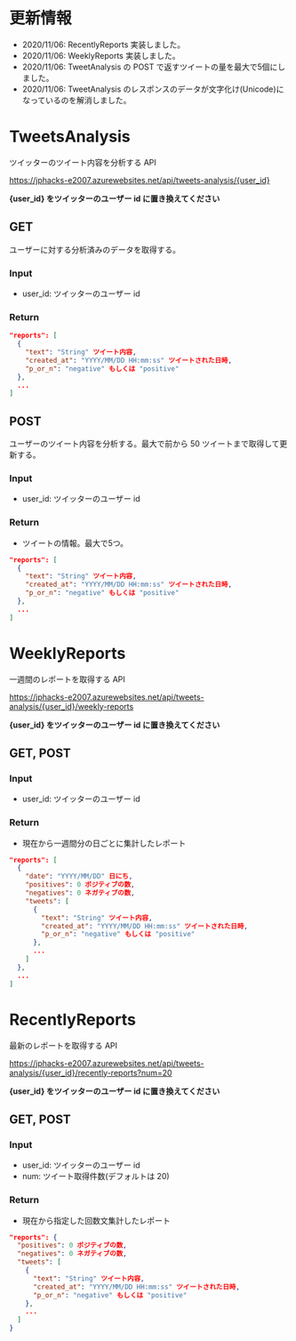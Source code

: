 # 更新情報
- 2020/11/06: RecentlyReports 実装しました。
- 2020/11/06: WeeklyReports 実装しました。
- 2020/11/06: TweetAnalysis の POST で返すツイートの量を最大で5個にしました。
- 2020/11/06: TweetAnalysis のレスポンスのデータが文字化け(Unicode)になっているのを解消しました。


# TweetsAnalysis
ツイッターのツイート内容を分析する API

https://jphacks-e2007.azurewebsites.net/api/tweets-analysis/{user_id}

**{user_id} をツイッターのユーザー id に置き換えてください**

## GET
ユーザーに対する分析済みのデータを取得する。

### Input
- user_id: ツイッターのユーザー id

### Return
```json
"reports": [
  {
    "text": "String" ツイート内容,
    "created_at": "YYYY/MM/DD HH:mm:ss" ツイートされた日時,
    "p_or_n": "negative" もしくは "positive"
  },
  ...
]
```

## POST
ユーザーのツイート内容を分析する。最大で前から 50 ツイートまで取得して更新する。

### Input
- user_id: ツイッターのユーザー id

### Return
- ツイートの情報。最大で5つ。
```json
"reports": [
  {
    "text": "String" ツイート内容,
    "created_at": "YYYY/MM/DD HH:mm:ss" ツイートされた日時,
    "p_or_n": "negative" もしくは "positive"
  },
  ...
]
```

# WeeklyReports
一週間のレポートを取得する API

https://jphacks-e2007.azurewebsites.net/api/tweets-analysis/{user_id}/weekly-reports

**{user_id} をツイッターのユーザー id に置き換えてください**

## GET, POST

### Input
- user_id: ツイッターのユーザー id

### Return
- 現在から一週間分の日ごとに集計したレポート

```json
"reports": [
  {
    "date": "YYYY/MM/DD" 日にち,
    "positives": 0 ポジティブの数,
    "negatives": 0 ネガティブの数,
    "tweets": [
      {
        "text": "String" ツイート内容,
        "created_at": "YYYY/MM/DD HH:mm:ss" ツイートされた日時,
        "p_or_n": "negative" もしくは "positive"
      }, 
      ...
    ]
  },
  ...
]
```

# RecentlyReports
最新のレポートを取得する API

https://jphacks-e2007.azurewebsites.net/api/tweets-analysis/{user_id}/recently-reports?num=20

**{user_id} をツイッターのユーザー id に置き換えてください**

## GET, POST

### Input
- user_id: ツイッターのユーザー id
- num: ツイート取得件数(デフォルトは 20)

### Return
- 現在から指定した回数文集計したレポート

```json
"reports": {
  "positives": 0 ポジティブの数,
  "negatives": 0 ネガティブの数,
  "tweets": [
    {
      "text": "String" ツイート内容,
      "created_at": "YYYY/MM/DD HH:mm:ss" ツイートされた日時,
      "p_or_n": "negative" もしくは "positive"
    }, 
    ...
  ]
}
```